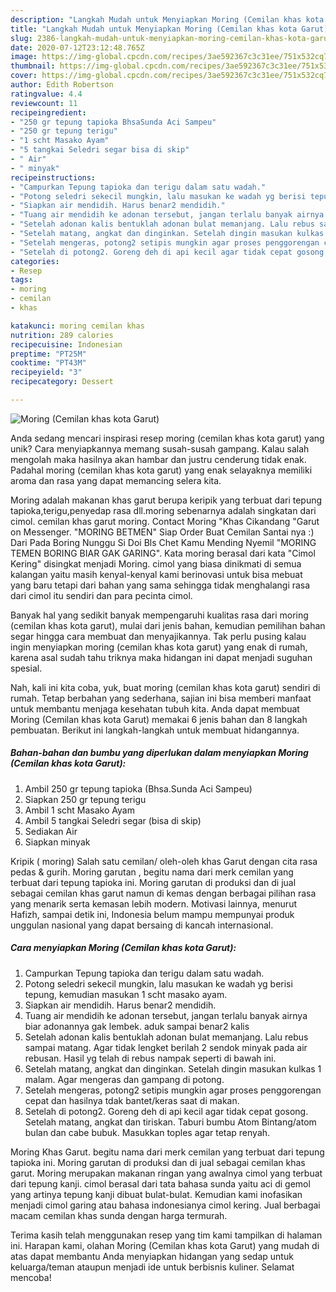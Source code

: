 ```yaml
---
description: "Langkah Mudah untuk Menyiapkan Moring (Cemilan khas kota Garut) Anti Gagal"
title: "Langkah Mudah untuk Menyiapkan Moring (Cemilan khas kota Garut) Anti Gagal"
slug: 2386-langkah-mudah-untuk-menyiapkan-moring-cemilan-khas-kota-garut-anti-gagal
date: 2020-07-12T23:12:48.765Z
image: https://img-global.cpcdn.com/recipes/3ae592367c3c31ee/751x532cq70/moring-cemilan-khas-kota-garut-foto-resep-utama.jpg
thumbnail: https://img-global.cpcdn.com/recipes/3ae592367c3c31ee/751x532cq70/moring-cemilan-khas-kota-garut-foto-resep-utama.jpg
cover: https://img-global.cpcdn.com/recipes/3ae592367c3c31ee/751x532cq70/moring-cemilan-khas-kota-garut-foto-resep-utama.jpg
author: Edith Robertson
ratingvalue: 4.4
reviewcount: 11
recipeingredient:
- "250 gr tepung tapioka BhsaSunda Aci Sampeu"
- "250 gr tepung terigu"
- "1 scht Masako Ayam"
- "5 tangkai Seledri segar bisa di skip"
- " Air"
- " minyak"
recipeinstructions:
- "Campurkan Tepung tapioka dan terigu dalam satu wadah."
- "Potong seledri sekecil mungkin, lalu masukan ke wadah yg berisi tepung, kemudian masukan 1 scht masako ayam."
- "Siapkan air mendidih. Harus benar2 mendidih."
- "Tuang air mendidih ke adonan tersebut, jangan terlalu banyak airnya biar adonannya gak lembek. aduk sampai benar2 kalis"
- "Setelah adonan kalis bentuklah adonan bulat memanjang. Lalu rebus sampai matang. Agar tidak lengket berilah 2 sendok minyak pada air rebusan. Hasil yg telah di rebus nampak seperti di bawah ini."
- "Setelah matang, angkat dan dinginkan. Setelah dingin masukan kulkas 1 malam. Agar mengeras dan gampang di potong."
- "Setelah mengeras, potong2 setipis mungkin agar proses penggorengan cepat dan hasilnya tdak bantet/keras saat di makan."
- "Setelah di potong2. Goreng deh di api kecil agar tidak cepat gosong. Setelah matang, angkat dan tiriskan. Taburi bumbu Atom Bintang/atom bulan dan cabe bubuk. Masukkan toples agar tetap renyah."
categories:
- Resep
tags:
- moring
- cemilan
- khas

katakunci: moring cemilan khas 
nutrition: 289 calories
recipecuisine: Indonesian
preptime: "PT25M"
cooktime: "PT43M"
recipeyield: "3"
recipecategory: Dessert

---
```



![Moring (Cemilan khas kota Garut)](https://img-global.cpcdn.com/recipes/3ae592367c3c31ee/751x532cq70/moring-cemilan-khas-kota-garut-foto-resep-utama.jpg)

Anda sedang mencari inspirasi resep moring (cemilan khas kota garut) yang unik? Cara menyiapkannya memang susah-susah gampang. Kalau salah mengolah maka hasilnya akan hambar dan justru cenderung tidak enak. Padahal moring (cemilan khas kota garut) yang enak selayaknya memiliki aroma dan rasa yang dapat memancing selera kita.

Moring adalah makanan khas garut berupa keripik yang terbuat dari tepung tapioka,terigu,penyedap rasa dll.moring sebenarnya adalah singkatan dari cimol. cemilan khas garut moring. Contact Moring &#34;Khas Cikandang &#34;Garut on Messenger. &#34;MORING BETMEN&#34; Siap Order Buat Cemilan Santai nya :) Dari Pada Boring Nunggu Si Doi Bls Chet Kamu Mending Nyemil &#34;MORING TEMEN BORING BIAR GAK GARING&#34;. Kata moring berasal dari kata &#34;Cimol Kering&#34; disingkat menjadi Moring. cimol yang biasa dinikmati di semua kalangan yaitu masih kenyal-kenyal kami berinovasi untuk bisa mebuat yang baru tetapi dari bahan yang sama sehingga tidak menghalangi rasa dari cimol itu sendiri dan para pecinta cimol.

Banyak hal yang sedikit banyak mempengaruhi kualitas rasa dari moring (cemilan khas kota garut), mulai dari jenis bahan, kemudian pemilihan bahan segar hingga cara membuat dan menyajikannya. Tak perlu pusing kalau ingin menyiapkan moring (cemilan khas kota garut) yang enak di rumah, karena asal sudah tahu triknya maka hidangan ini dapat menjadi suguhan spesial.


Nah, kali ini kita coba, yuk, buat moring (cemilan khas kota garut) sendiri di rumah. Tetap berbahan yang sederhana, sajian ini bisa memberi manfaat untuk membantu menjaga kesehatan tubuh kita. Anda dapat membuat Moring (Cemilan khas kota Garut) memakai 6 jenis bahan dan 8 langkah pembuatan. Berikut ini langkah-langkah untuk membuat hidangannya.

<!--inarticleads1-->

##### Bahan-bahan dan bumbu yang diperlukan dalam menyiapkan Moring (Cemilan khas kota Garut):

1. Ambil 250 gr tepung tapioka (Bhsa.Sunda Aci Sampeu)
1. Siapkan 250 gr tepung terigu
1. Ambil 1 scht Masako Ayam
1. Ambil 5 tangkai Seledri segar (bisa di skip)
1. Sediakan  Air
1. Siapkan  minyak


Kripik ( moring) Salah satu cemilan/ oleh-oleh khas Garut dengan cita rasa pedas &amp; gurih. Moring garutan , begitu nama dari merk cemilan yang terbuat dari tepung tapioka ini. Moring garutan di produksi dan di jual sebagai cemilan khas garut namun di kemas dengan berbagai pilihan rasa yang menarik serta kemasan lebih modern. Motivasi lainnya, menurut Hafizh, sampai detik ini, Indonesia belum mampu mempunyai produk unggulan nasional yang dapat bersaing di kancah internasional. 

<!--inarticleads2-->

##### Cara menyiapkan Moring (Cemilan khas kota Garut):

1. Campurkan Tepung tapioka dan terigu dalam satu wadah.
1. Potong seledri sekecil mungkin, lalu masukan ke wadah yg berisi tepung, kemudian masukan 1 scht masako ayam.
1. Siapkan air mendidih. Harus benar2 mendidih.
1. Tuang air mendidih ke adonan tersebut, jangan terlalu banyak airnya biar adonannya gak lembek. aduk sampai benar2 kalis
1. Setelah adonan kalis bentuklah adonan bulat memanjang. Lalu rebus sampai matang. Agar tidak lengket berilah 2 sendok minyak pada air rebusan. Hasil yg telah di rebus nampak seperti di bawah ini.
1. Setelah matang, angkat dan dinginkan. Setelah dingin masukan kulkas 1 malam. Agar mengeras dan gampang di potong.
1. Setelah mengeras, potong2 setipis mungkin agar proses penggorengan cepat dan hasilnya tdak bantet/keras saat di makan.
1. Setelah di potong2. Goreng deh di api kecil agar tidak cepat gosong. Setelah matang, angkat dan tiriskan. Taburi bumbu Atom Bintang/atom bulan dan cabe bubuk. Masukkan toples agar tetap renyah.


Moring Khas Garut. begitu nama dari merk cemilan yang terbuat dari tepung tapioka ini. Moring garutan di produksi dan di jual sebagai cemilan khas garut. Moring merupakan makanan ringan yang awalnya cimol yang terbuat dari tepung kanji. cimol berasal dari tata bahasa sunda yaitu aci di gemol yang artinya tepung kanji dibuat bulat-bulat. Kemudian kami inofasikan menjadi cimol garing atau bahasa indonesianya cimol kering. Jual berbagai macam cemilan khas sunda dengan harga termurah. 

Terima kasih telah menggunakan resep yang tim kami tampilkan di halaman ini. Harapan kami, olahan Moring (Cemilan khas kota Garut) yang mudah di atas dapat membantu Anda menyiapkan hidangan yang sedap untuk keluarga/teman ataupun menjadi ide untuk berbisnis kuliner. Selamat mencoba!

